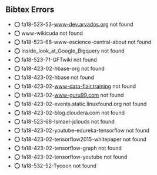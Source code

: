 ## Bibtex Errors


* :o:  fa18-523-53-www-dev.arvados.org not found
* :o:  www-wikicuda not found
* :o:  fa18-523-68-www-escience-central-about not found
* :o:  Inside_look_at_Google_Bigquery not found
* :o:  fa18-523-71-GFTwiki not found
* :o:  fa18-423-02-hbase-org not found
* :o:  fa18-423-02-hbase not found
* :o:  fa18-423-02-www-data-flair.training not found
* :o:  fa18-423-02-www-guru99.com not found
* :o:  fa18-423-02-events.static.linuxfound.org not found
* :o:  fa18-423-02-blog.cloudera.com not found
* :o:  fa18-523-68-Ismael-jclouds not found
* :o:  fa18-423-02-youtube-edureka-tensorflow not found
* :o:  fa18-423-02-tensorflow2015-whitepaper not found
* :o:  fa18-423-02-tensorflow-graph not found
* :o:  fa18-423-02-tensorflow-youtube not found
* :o:  fa18-532-52-Tycoon not found



